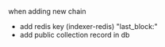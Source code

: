 when adding new chain

* add redis key (indexer-redis) "last_block:<mode>"
* add public collection record in db
```sql

```
